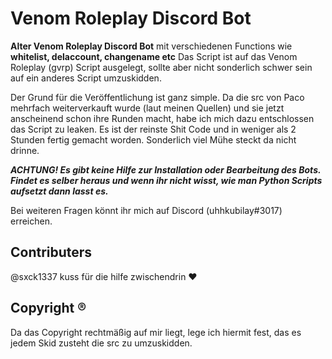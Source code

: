 # Venom Roleplay Discord Bot
**Alter Venom Roleplay Discord Bot** mit verschiedenen Functions wie **whitelist, delaccount, changename etc**
Das Script ist auf das Venom Roleplay (gvrp) Script ausgelegt, sollte aber nicht sonderlich schwer sein auf ein anderes Script umzuskidden.

Der Grund für die Veröffentlichung ist ganz simple. Da die src von Paco mehrfach weiterverkauft wurde (laut meinen Quellen) und sie jetzt anscheinend schon ihre Runden macht, habe ich mich dazu entschlossen das Script zu leaken. Es ist der reinste Shit Code und in weniger als 2 Stunden fertig gemacht worden. Sonderlich viel Mühe steckt da nicht drinne.

_**ACHTUNG! Es gibt keine Hilfe zur Installation oder Bearbeitung des Bots. Findet es selber heraus und wenn ihr nicht wisst, wie man Python Scripts aufsetzt dann lasst es.**_

Bei weiteren Fragen könnt ihr mich auf Discord (uhhkubilay#3017) erreichen.

## Contributers
@sxck1337 kuss für die hilfe zwischendrin ❤

## Copyright ®
Da das Copyright rechtmäßig auf mir liegt, lege ich hiermit fest, das es jedem Skid zusteht die src zu umzuskidden.
